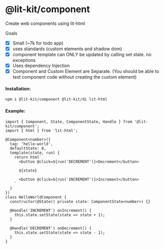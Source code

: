 # @lit-kit/component

Create web components using lit-html

Goals

- [x] Small (~7k for todo app)
- [x] uses standards (custom elements and shadow dom)
- [x] component template can ONLY be updated by calling set state. no exceptions
- [x] Uses dependency Injection
- [x] Component and Custom Element are Separate. (You should be able to test component code without creating the custom element)

#### Installation:

```BASH
npm i @lit-kit/component @lit-kit/di lit-html
```

#### Example:

```TS
import { Component, State, ComponentState, Handle } from '@lit-kit/component';
import { html } from 'lit-html';

@Component<number>({
  tag: 'hello-world',
  defaultState: 0,
  template(state, run) {
    return html`
      <button @click=${run('DECREMENT')}>Decrement</button>

      ${state}

      <button @click=${run('INCREMENT')}>Increment</button>
    `
  }
})
class HelloWorldComponent {
  constructor(@State() private state: ComponentState<number>) {}

  @Handle('INCREMENT') onIncrement() {
    this.state.setState(state => state + 1);
  }

  @Handle('DECREMENT') onDecrement() {
    this.state.setState(state => state - 1);
  }
}
```
